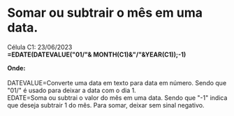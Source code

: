 # Somar ou subtrair o mês em uma data.

Célula C1: 23/06/2023<br>
**=EDATE(DATEVALUE("01/"& MONTH(C1)&"/"&YEAR(C1));-1)**<p>
  
  **Onde:**<br>  
  DATEVALUE=Converte uma data em texto para data em número. Sendo que "01/" é usado para deixar a data com o dia 1.<br>
  EDATE=Soma ou subtrai o valor do mês em uma data. Sendo que "-1" indica que deseja subtrair 1 do mês. Para somar, deixar sem sinal negativo.
